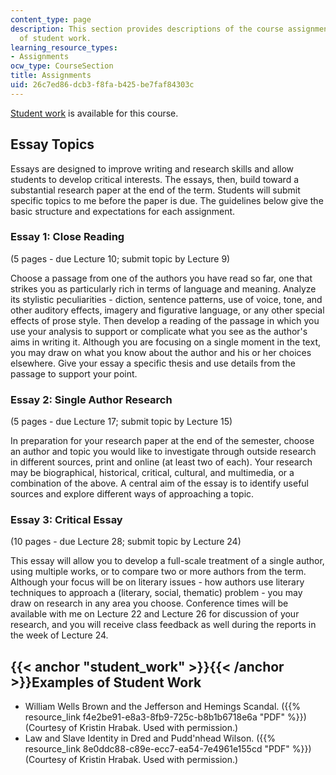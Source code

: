 ```yaml
---
content_type: page
description: This section provides descriptions of the course assignments and examples
  of student work.
learning_resource_types:
- Assignments
ocw_type: CourseSection
title: Assignments
uid: 26c7ed86-dcb3-f8fa-b425-be7faf84303c
---
```


[Student work](#student_work) is available for this course.

Essay Topics
------------

Essays are designed to improve writing and research skills and allow students to develop critical interests. The essays, then, build toward a substantial research paper at the end of the term. Students will submit specific topics to me before the paper is due. The guidelines below give the basic structure and expectations for each assignment.

### Essay 1: Close Reading

(5 pages - due Lecture 10; submit topic by Lecture 9)

Choose a passage from one of the authors you have read so far, one that strikes you as particularly rich in terms of language and meaning. Analyze its stylistic peculiarities - diction, sentence patterns, use of voice, tone, and other auditory effects, imagery and figurative language, or any other special effects of prose style. Then develop a reading of the passage in which you use your analysis to support or complicate what you see as the author's aims in writing it. Although you are focusing on a single moment in the text, you may draw on what you know about the author and his or her choices elsewhere. Give your essay a specific thesis and use details from the passage to support your point.

### Essay 2: Single Author Research

(5 pages - due Lecture 17; submit topic by Lecture 15)

In preparation for your research paper at the end of the semester, choose an author and topic you would like to investigate through outside research in different sources, print and online (at least two of each). Your research may be biographical, historical, critical, cultural, and multimedia, or a combination of the above. A central aim of the essay is to identify useful sources and explore different ways of approaching a topic.

### Essay 3: Critical Essay

(10 pages - due Lecture 28; submit topic by Lecture 24)

This essay will allow you to develop a full-scale treatment of a single author, using multiple works, or to compare two or more authors from the term. Although your focus will be on literary issues - how authors use literary techniques to approach a (literary, social, thematic) problem - you may draw on research in any area you choose. Conference times will be available with me on Lecture 22 and Lecture 26 for discussion of your research, and you will receive class feedback as well during the reports in the week of Lecture 24.

{{< anchor "student_work" >}}{{< /anchor >}}Examples of Student Work
--------------------------------------------------------------------

*   William Wells Brown and the Jefferson and Hemings Scandal. ({{% resource_link f4e2be91-e8a3-8fb9-725c-b8b1b6718e6a "PDF" %}}) (Courtesy of Kristin Hrabak. Used with permission.)
*   Law and Slave Identity in Dred and Pudd'nhead Wilson. ({{% resource_link 8e0ddc88-c89e-ecc7-ea54-7e4961e155cd "PDF" %}}) (Courtesy of Kristin Hrabak. Used with permission.)